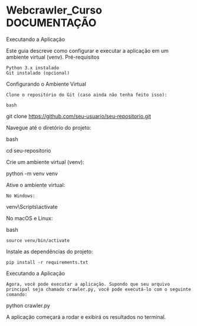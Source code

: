 # Webcrawler_Curso DOCUMENTAÇÃO  

Executando a Aplicação

Este guia descreve como configurar e executar a aplicação em um ambiente virtual (venv).
Pré-requisitos

    Python 3.x instalado
    Git instalado (opcional)

Configurando o Ambiente Virtual

    Clone o repositório do Git (caso ainda não tenha feito isso):

    bash

git clone https://github.com/seu-usuario/seu-repositorio.git

Navegue até o diretório do projeto:

bash

cd seu-repositorio

Crie um ambiente virtual (venv):

python -m venv venv

Ative o ambiente virtual:

    No Windows:

venv\Scripts\activate

No macOS e Linux:

bash

    source venv/bin/activate

Instale as dependências do projeto:

    pip install -r requirements.txt

Executando a Aplicação

    Agora, você pode executar a aplicação. Supondo que seu arquivo principal seja chamado crawler.py, você pode executá-lo com o seguinte comando:

python crawler.py

A aplicação começará a rodar e exibirá os resultados no terminal.
